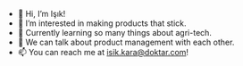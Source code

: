 - 👋 Hi, I’m Işık!
- 👀 I’m interested in making products that stick.
- 🌱 Currently learning so many things about agri-tech.
- 💞️ We can talk about product management with each other.
- 📫 You can reach me at isik.kara@doktar.com!

<!---
isikkara/isikkara is a ✨ special ✨ repository because its `README.md` (this file) appears on your GitHub profile.
You can click the Preview link to take a look at your changes.
--->
